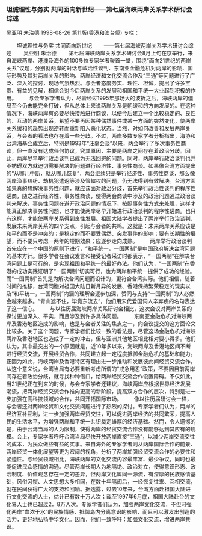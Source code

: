 ### 坦诚理性与务实  共同面向新世纪——第七届海峡两岸关系学术研讨会综述
吴亚明  朱治德
1998-08-26
第11版(香港和澳台侨)
专栏：

　　坦诚理性与务实  共同面向新世纪
　　——第七届海峡两岸关系学术研讨会综述
　　吴亚明  朱治德
　　第七届海峡两岸关系学术研讨会8月上旬在京举行，来自海峡两岸、港澳及海外的100多位专家学者聚首一堂，围绕“面向21世纪的两岸关系”议题，分别就两岸的对话与政治性谈判、东南亚金融危机对两岸的影响、国际形势及其对两岸关系的影响、两岸经济和文化交流合作及“三通”等问题进行了广泛、深入的探讨，现场气氛热烈。与会者态度务实、理性、坦诚，提出了许多宝贵、有益的见解，相信会对今后两岸关系的发展和祖国和平统一大业起到积极的作用。
　　与会专家学者认为，尽管经过1995年那场大的波折之后，海峡两岸的僵局至今仍未能完全打破，但从总体上来说两岸关系是朝缓和的方向发展的。在这种情况下，海峡两岸有必要尽快接触进行商谈，以便今后建立一个比较稳定的、良性的、互动的两岸关系，希望不要再因某种偶然事件或某一方面的突然变化，使两岸关系缓和的趋势出现逆转而重新陷入恶化状态。当然，对如何改善和发展两岸关系，与会者的看法也存在着一些分歧。不过，两岸多数专家学者分析指出，海协和台湾海基会成立后，特别是1993年“汪辜会谈”以来，两会举行了多次事务性商谈，但一直没有达成任何协议，究其原因，主要是两岸之间存在着政治分歧。因此，两岸尽早举行政治谈判已成为无法回避的问题。同时，两岸举行政治谈判也并不妨碍双方就迫切需要解决的问题进行经济性、事务性商谈。如果像台湾方面提出的“从哪儿中断，就从哪儿恢复”，两会继续只是举行经济性、事务性商谈，那么像两岸渔事纠纷、劫机犯遣返等涉及管辖权的问题，仍无法得到有效解决。台湾方面如果真的想解决事务性问题，就应该面对政治分歧，首先举行政治性谈判的程序性磋商，随之进行经济性、事务性商谈，使得两会商谈中涉及的政治问题通过政治谈判来解决，事务性问题在避开政治问题的情况下，按照事务性方式来处理，这样才能真正解决事务性问题，也才能使两岸尽早开始进行政治谈判的程序性磋商。也只有这样，才能使两岸关系得到良性发展。祖国大陆学者提出了两岸举行政治谈判、发展未来两岸关系的四个支点，引起与会者的共鸣。这就是：未来两岸关系应该是和平的而不是冲突的；是稳定的而不要受偶然、突发事件的影响；要有长期性的展望，而不要只考虑一两年的短期效果；应逐步走向成熟。
　　两岸举行政治谈判首先应在一个中国的原则下进行，“和平统一，一国两制”是中国政府解决台湾问题的基本方针。很多学者在会议发言和接受记者采访时都表示，“一国两制”在解决台湾问题上是可行的，是实现祖国和平统一的最好办法。他们认为，“一国两制”在香港的成功实践证明了“一国两制”切实可行，也为两岸和平统一提供了成功的经验。而“一国两制”首先是为解决台湾问题而设计的，更符合台湾实际。他们相信，随着时间的推移，台湾同胞对祖国大陆日新月异的发展、香港保持繁荣稳定的现实以及“和平统一，一国两制”内涵的理解会逐步加深，赞同与支持“一国两制”的人必然会越来越多。“青山遮不住，毕竟东流去”，他们用宋代爱国词人辛弃疾的名句表达了这一信心。
　　与以往历届海峡两岸关系研讨会相比，这次会议对两岸关系的探讨更加深入、平实，而且涉及到许多具体问题。
　　东南亚金融危机对海峡两岸及香港地区造成的影响，也是与会者关注的焦点之一，向会议提交的这方面论文比较多。关于这个问题，专家学者们比较一致的看法是，尽管这场金融危机对海峡两岸及香港地区也造成了一定的冲击，但与亚洲其他地区相比相对要小得多。他们认为，其中最突出的一个原因就是，近10年多以来，海峡两岸及香港地区间不断进行经贸交流，开展经贸合作，共同建立起一定程度抵御金融危机的基础和能力。正因为如此，海峡两岸及香港特区有理由进一步推动和发展彼此间经贸交流合作。从这个意义说，台湾当局有必要重新考虑所谓的“戒急用忍”政策，不要因目前两岸间存在着政治分歧，就寻找种种借口，给两岸经贸交流合作设置障碍。不仅如此，当21世纪正在到来的时候，与会专家学者还建议，海峡两岸应根据世界经济发展潮流，把两岸经贸交流合作推向更高的新阶段，提高双方合作的层次，特别是进一步加强在高科技领域的合作，共同开拓国际市场。
　　像以往历届研讨会一样，与会者还对两岸经贸和文化交流问题进行了热烈的探讨。专家学者们认为，两岸的经济互补互利，进一步加强两岸经贸交往，可以促进两岸经济的共同繁荣，提高人民的生活水平，为增强两岸和平统一共识奠定雄厚的经济基础。然而，令人遗憾的是，由于台湾当局的人为限制，使得两岸的经贸交流合作没有能够达到其应有的规模。会上，专家学者呼吁台湾当局尽快开放两岸直接“三通”，以减少两岸交流交往的成本，为民众做些有益的实事。来自海外的专家学者则从两岸国际合作的前景、两岸经贸一体化展望等更为宏阔的视角，分析了两岸加强经贸交流合作的必要性和紧迫性。与经贸领域相比，海峡两岸的文化交流内容最丰富、最少争议，同时也最能促进民众感情的沟通。尽管两岸长期人为地隔绝、政治对立，使得意识形态、政治制度、价值观念存在一定的差异，但两岸文化属同一源流，有深厚的民族感情基础，风俗习惯、人文思想大多相同，在数十年隔阂后，一经恢复往来、互相交流，就在民间获得广大的支持和回响。据透露，过去10年来，台湾方面赴祖国大陆进行文化交流的人士，估计已有数十万人次；截至1997年6月底，祖国大陆赴台的文化界人士也已超过2．8万人次。专家学者们认为，加强两岸文化交流，不但可强化两岸“血浓于水”的民族情感、抵御岛内分离意识的影响，而且可以激发出创造的活力，更好地弘扬中华文化。因而，他们一致呼吁：加强文化交流，增进两岸共识。
